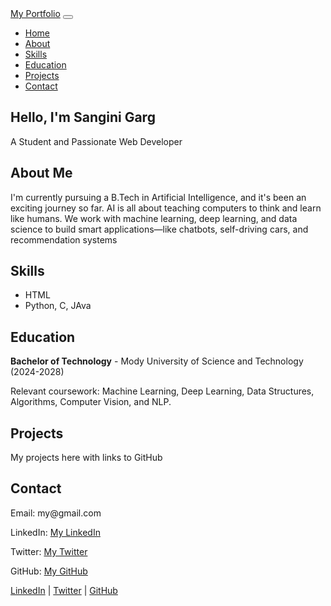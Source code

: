<!DOCTYPE html>
<html lang="en">
<head>
    <meta charset="UTF-8">
    <meta name="viewport" content="width=device-width, initial-scale=1.0">
    <title>Portfolio</title>
    <link rel="stylesheet" href="https://cdn.jsdelivr.net/npm/bootstrap@5.3.0/dist/css/bootstrap.min.css">
    <link rel="stylesheet" href="styles.css"> <!-- External CSS for custom styling -->
</head>
<body>
    <!-- Navbar -->
    <nav class="navbar navbar-expand-lg navbar-dark bg-dark fixed-top">
        <div class="container">
            <a class="navbar-brand" href="#">My Portfolio</a>
            <button class="navbar-toggler" type="button" data-bs-toggle="collapse" data-bs-target="#navbarNav">
                <span class="navbar-toggler-icon"></span>
            </button>
            <div class="collapse navbar-collapse" id="navbarNav">
                <ul class="navbar-nav ms-auto">
                    <li class="nav-item"><a class="nav-link" href="#home">Home</a></li>
                    <li class="nav-item"><a class="nav-link" href="#about">About</a></li>
                    <li class="nav-item"><a class="nav-link" href="#skills">Skills</a></li>
                    <li class="nav-item"><a class="nav-link" href="#education">Education</a></li>
                    <li class="nav-item"><a class="nav-link" href="#projects">Projects</a></li>
                    <li class="nav-item"><a class="nav-link" href="#contact">Contact</a></li>
                </ul>
            </div>
        </div>
    </nav>
    <!-- Home Section -->
    <section id="home" class="container text-center mt-5 pt-5">
        <h1 class="mt-5">Hello, I'm <span class="text-primary">Sangini Garg</span></h1>
        <p class="lead">A Student and Passionate Web Developer</p>
    </section
    <!-- About Section -->
    <section id="about" class="container mt-5">
        <h2>About Me</h2>
        <p>I'm currently pursuing a B.Tech in Artificial Intelligence, and it's been an exciting journey so far. AI is all about teaching computers to think and learn like humans. We work with machine learning, deep learning, and data science to build smart applications—like chatbots, self-driving cars, and recommendation systems </p>
    </section>
    <!-- Skills Section -->
    <section id="skills" class="container mt-5">
        <h2>Skills</h2>
        <ul>
            <li>HTML</li>
            <li>Python, C, JAva</li>
        </ul>
    </section>
     <!-- Education Section -->
     <section id="education" class="container mt-5">
        <h2>Education</h2>
        <p><strong>Bachelor of Technology</strong> - Mody University of Science and Technology (2024-2028)</p>
        <p>Relevant coursework: Machine Learning, Deep Learning, Data Structures, Algorithms, Computer Vision, and NLP.</p>
    </section>
    <!-- Projects Section -->
    <section id="projects" class="container mt-5">
        <h2>Projects</h2>
        <p>My projects here with links to GitHub</p>
    </section>
     <!-- Contact Section -->
     <section id="contact" class="container mt-5">
        <h2>Contact</h2>
        <p>Email: my@gmail.com</p>
        <p>LinkedIn: <a href="https://www.linkedin.com/in/sangini-garg/">My LinkedIn</a></p>
        <p>Twitter: <a href="https://x.com/_sanginii">My Twitter</a></p>
        <p>GitHub: <a href="https://github.com/Sangini212">My GitHub</a></p>
    </section>
    <!-- Footer -->
    <footer class="text-center bg-dark text-light py-3 mt-5">
            <a href="https://www.linkedin.com/in/sangini-garg/" class="text-light me-3">LinkedIn</a> | 
            <a href="https://x.com/_sanginii" class="text-light me-3">Twitter</a> | 
            <a href="https://github.com/Sangini212" class="text-light">GitHub</a>
        </p>
    </footer>
</body>
</html>
